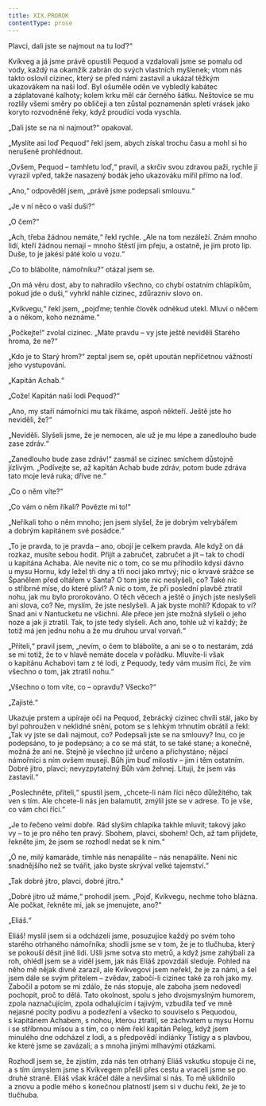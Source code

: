 ```yaml
---
title: XIX.PROROK
contentType: prose
---
```


  

Plavci, dali jste se najmout na tu loď?“

Kvíkveg a já jsme právě opustili Pequod a vzdalovali jsme se pomalu od vody, každý na okamžik zabrán do svých vlastních myšlenek; vtom nás takto oslovil cizinec, který se před námi zastavil a ukázal těžkým ukazovákem na naši loď. Byl ošuměle oděn ve vybledlý kabátec a záplatované kalhoty; kolem krku měl cár černého šátku. Neštovice se mu rozlily všemi směry po obličeji a ten zůstal poznamenán spletí vrásek jako koryto rozvodněné řeky, když proudící voda vyschla.

„Dali jste se na ni najmout?“ opakoval.

„Myslíte asi loď Pequod“ řekl jsem, abych získal trochu času a mohl si ho nerušeně prohlédnout.

„Ovšem, Pequod – tamhletu loď,“ pravil, a skrčiv svou zdravou paži, rychle jí vyrazil vpřed, takže nasazený bodák jeho ukazováku mířil přímo na loď.

„Ano,“ odpověděl jsem, „právě jsme podepsali smlouvu.“

„Je v ní něco o vaší duši?“

„O čem?“

„Ach, třeba žádnou nemáte,“ řekl rychle. „Ale na tom nezáleží. Znám mnoho lidí, kteří žádnou nemají – mnoho štěstí jim přeju, a ostatně, je jim proto líp. Duše, to je jakési páté kolo u vozu.“

„Co to blábolíte, námořníku?“ otázal jsem se.

„On má věru dost, aby to nahradilo všechno, co chybí ostatním chlapíkům, pokud jde o duši,“ vyhrkl náhle cizinec, zdůrazniv slovo on.

„Kvíkvegu,“ řekl jsem, „pojďme; tenhle člověk odněkud utekl. Mluví o něčem a o někom, koho neznáme.“

„Počkejte!“ zvolal cizinec. „Máte pravdu – vy jste ještě neviděli Starého hroma, že ne?“

„Kdo je to Starý hrom?“ zeptal jsem se, opět upoután nepříčetnou vážností jeho vystupování.

„Kapitán Achab.“

„Cože! Kapitán naší lodi Pequod?“

„Ano, my staří námořníci mu tak říkáme, aspoň někteří. Ještě jste ho neviděli, že?“

„Neviděli. Slyšeli jsme, že je nemocen, ale už je mu lépe a zanedlouho bude zase zdráv.“

„Zanedlouho bude zase zdráv!“ zasmál se cizinec smíchem důstojně jízlivým. „Podívejte se, až kapitán Achab bude zdráv, potom bude zdráva tato moje levá ruka; dříve ne.“

„Co o něm víte?“

„Co vám o něm říkali? Povězte mi to!“

„Neříkali toho o něm mnoho; jen jsem slyšel, že je dobrým velrybářem a dobrým kapitánem své posádce.“

„To je pravda, to je pravda – ano, obojí je celkem pravda. Ale když on dá rozkaz, musíte sebou hodit. Přijít a zabručet, zabručet a jít – tak to chodí u kapitána Achaba. Ale nevíte nic o tom, co se mu přihodilo kdysi dávno u mysu Hornu, kdy ležel tři dny a tři noci jako mrtvý; nic o krvavé srážce se Španělem před oltářem v Santa? O tom jste nic neslyšeli, co? Také nic o stříbrné míse, do které plivl? A nic o tom, že při poslední plavbě ztratil nohu, jak mu bylo prorokováno. O těch věcech a ještě o jiných jste neslyšeli ani slova, co? Ne, myslím, že jste neslyšeli. A jak byste mohli? Kdopak to ví? Snad ani v Nantucketu ne všichni. Ale přece jen jste možná slyšeli o jeho noze a jak ji ztratil. Tak, to jste tedy slyšeli. Ach ano, tohle už ví každý; že totiž má jen jednu nohu a že mu druhou urval vorvaň.“

„Příteli,“ pravil jsem, „nevím, o čem to blábolíte, a ani se o to nestarám, zdá se mi totiž, že to v hlavě nemáte docela v pořádku. Mluvíte-li však o kapitánu Achabovi tam z té lodi, z Pequody, tedy vám musím říci, že vím všechno o tom, jak ztratil nohu.“

„Všechno o tom víte, co – opravdu? Všecko?“

„Zajisté.“

Ukazuje prstem a upíraje oči na Pequod, žebrácký cizinec chvíli stál, jako by byl pohroužen v neklidné snění, potom se s lehkým trhnutím obrátil a řekl: „Tak vy jste se dali najmout, co? Podepsali jste se na smlouvy? Inu, co je podepsáno, to je podepsáno; a co se má stát, to se také stane; a konečně, možná že ani ne. Stejně je všechno již určeno a přichystáno; nějací námořníci s ním ovšem musejí. Bůh jim buď milostiv – jim i těm ostatním. Dobré jitro, plavci; nevyzpytatelný Bůh vám žehnej. Lituji, že jsem vás zastavil.“

„Poslechněte, příteli,“ spustil jsem, „chcete-li nám říci něco důležitého, tak ven s tím. Ale chcete-li nás jen balamutit, zmýlil jste se v adrese. To je vše, co vám chci říci.“

„Je to řečeno velmi dobře. Rád slyším chlapíka takhle mluvit; takový jako vy – to je pro něho ten pravý. Sbohem, plavci, sbohem! Och, až tam přijdete, řekněte jim, že jsem se rozhodl nedat se k nim.“

„Ó ne, milý kamaráde, tímhle nás nenapálíte – nás nenapálíte. Není nic snadnějšího než se tvářit, jako byste skrýval velké tajemství.“

„Tak dobré jitro, plavci, dobré jitro.“

„Dobré jitro už máme,“ prohodil jsem. „Pojď, Kvíkvegu, nechme toho blázna. Ale počkat, řekněte mi, jak se jmenujete, ano?“

„Eliáš.“

Eliáš! myslil jsem si a odcházeli jsme, posuzujíce každý po svém toho starého otrhaného námořníka; shodli jsme se v tom, že je to tlučhuba, který se pokouší děsit jiné lidi. Ušli jsme sotva sto metrů, a když jsme zahýbali za roh, ohlédl jsem se a viděl jsem, jak nás Eliáš zpovzdálí sleduje. Pohled na něho mě nějak divně zarazil, ale Kvíkvegovi jsem neřekl, že je za námi, a šel jsem dále se svým přítelem – zvědav, zabočí-li cizinec také za roh jako my. Zabočil a potom se mi zdálo, že nás stopuje, ale zaboha jsem nedovedl pochopit, proč to dělá. Tato okolnost, spolu s jeho dvojsmyslným humorem, zpola naznačujícím, zpola odhalujícím i tajivým, vzbudila teď ve mně nejasné pocity podivu a podezření a všecko to souviselo s Pequodou, s kapitánem Achabem, s nohou, kterou ztratil, se záchvatem u mysu Hornu i se stříbrnou mísou a s tím, co o něm řekl kapitán Peleg, když jsem minulého dne odcházel z lodi, a s předpovědí indiánky Tistigy a s plavbou, ke které jsme se zavázali; a s mnoha jinými mlhavými otázkami.

Rozhodl jsem se, že zjistím, zda nás ten otrhaný Eliáš vskutku stopuje či ne, a s tím úmyslem jsme s Kvíkvegem přešli přes cestu a vraceli jsme se po druhé straně. Eliáš však kráčel dále a nevšímal si nás. To mě uklidnilo a znovu a podle mého s konečnou platností jsem si v duchu řekl, že je to tlučhuba.
